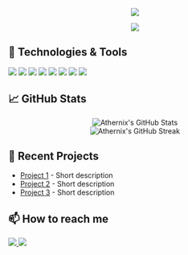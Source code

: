 <p align="center">
  <img src="https://img.shields.io/badge/Code-%F0%9F%92%BB%20with%20Athernix-FF0000?style=for-the-badge&logo=codeforces&logoColor=white" />
</p>

<p align="center">
  <img src="https://readme-typing-svg.herokuapp.com?font=Fira+Code&duration=3000&pause=1000&color=FF5555&center=true&vCenter=true&width=435&lines=Hi+I'm+Athernix+🔥;Backend+%7C+Bot+Developer;Coding+%3E+Sleeping;Always+Building+Cool+Stuff" />
</p>

## 🔧 Technologies & Tools

![](https://img.shields.io/badge/OS-Linux-informational?style=flat&logo=linux&logoColor=white&color=2bbc8a)
![](https://img.shields.io/badge/Editor-VS_Code-informational?style=flat&logo=visual-studio-code&logoColor=white&color=2bbc8a)
![](https://img.shields.io/badge/Code-Python-informational?style=flat&logo=python&logoColor=white&color=2bbc8a)
![](https://img.shields.io/badge/Code-JavaScript-informational?style=flat&logo=javascript&logoColor=white&color=2bbc8a)
![](https://img.shields.io/badge/Code-Node.js-informational?style=flat&logo=node.js&logoColor=white&color=2bbc8a)
![](https://img.shields.io/badge/DB-MongoDB-informational?style=flat&logo=mongodb&logoColor=white&color=2bbc8a)
![](https://img.shields.io/badge/DB-PostgreSQL-informational?style=flat&logo=postgresql&logoColor=white&color=2bbc8a)
![](https://img.shields.io/badge/Tools-Docker-informational?style=flat&logo=docker&logoColor=white&color=2bbc8a)

## 📈 GitHub Stats

<p align="center">
  <img src="https://github-readme-stats.vercel.app/api?username=Athernix&show_icons=true&theme=radical" alt="Athernix's GitHub Stats" />
  <br/>
  <img src="https://github-readme-streak-stats.herokuapp.com/?user=Athernix&theme=radical" alt="Athernix's GitHub Streak" />
</p>

## 🚀 Recent Projects

- [Project 1](https://github.com/Athernix/project1) - Short description
- [Project 2](https://github.com/Athernix/project2) - Short description
- [Project 3](https://github.com/Athernix/project3) - Short description

## 📫 How to reach me

<p align="left">
  <a href="https://discord.com/users/fahim28_">
    <img src="https://img.shields.io/badge/Discord-fahim28_-7289DA?style=for-the-badge&logo=discord&logoColor=white" />
  </a>
  <a href="mailto:your.email@example.com">
    <img src="https://img.shields.io/badge/Email-Contact%20Me-red?style=for-the-badge&logo=gmail&logoColor=white" />
  </a>
</p>

